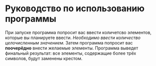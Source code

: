 # Руководство по использованию программы
При запуске программа попросит вас ввести количетсво элементов, которые вы планируете ввести.
*Необходимо ввести количество целочисленным значением.*
Затем программа попросит вас **поочерёдно** внести желаемые элементы.
Программа выведет финальный результат: все элементы, содержащие более трёх символов, будут заменены крестом.